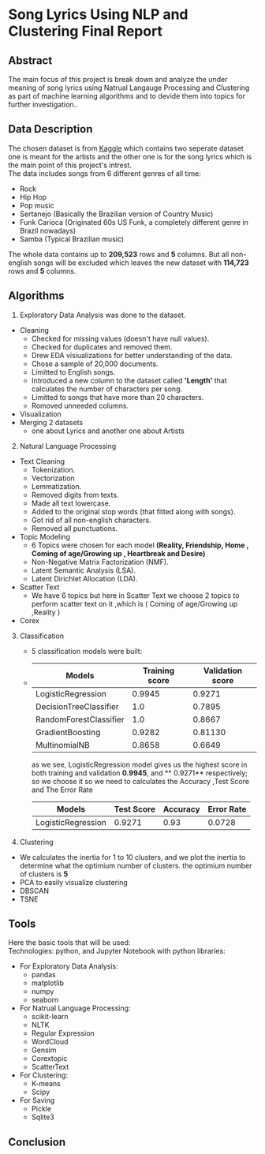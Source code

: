 # Song Lyrics Using NLP and Clustering Final Report
## Abstract
The main focus of this project is break down and analyze the under meaning of song lyrics using Natrual Langauge Processing and Clustering 
as part of machine learning algorithms and to devide them into topics for further investigation..

## Data Description
The chosen dataset is from [Kaggle](https://www.kaggle.com/neisse/scrapped-lyrics-from-6-genres?select=lyrics-data.csv) which contains two seperate dataset
one is meant for the artists and the other one is for the song lyrics which is the main point of this project's intrest.<br>
The data includes songs from 6 different genres of all time:
- Rock
- Hip Hop
- Pop music
- Sertanejo (Basically the Brazilian version of Country Music)
- Funk Carioca (Originated 60s US Funk, a completely different genre in Brazil nowadays)
- Samba (Typical Brazilian music)

The whole data contains up to **209,523** rows and **5** columns. But all non-english songs will be excluded which leaves the new dataset with
**114,723** rows and **5** columns.
## Algorithms
1. Exploratory Data Analysis was done to the dataset.
  - Cleaning
    - Checked for missing values (doesn't have null values).
    - Checked for duplicates and removed them.
    - Drew EDA visiualizations for better understanding of the data.
    - Chose a sample of 20,000 documents.
    - Limitted to English songs.
    - Introduced a new column to the dataset called **'Length'** that calculates the number of characters per song.
    - Limitted to songs that have more than 20 characters.
    - Romoved unneeded columns.
  - Visualization
  - Merging 2 datasets
    - one about Lyrics and another one about Artists
2. Natural Language Processing
 - Text Cleaning
   - Tokenization.
   - Vectorization
   - Lemmatization.
   - Removed digits from texts.
   - Made all text lowercase.
   - Added to the original stop words (that fitted along with songs).
   - Got rid of all non-english characters.
   - Removed all punctuations.
 - Topic Modeling
   - 6 Topics were chosen for each model **(Reality, Friendship, Home , Coming of age/Growing up , Heartbreak and Desire)**
   - Non-Negative Matrix Factorization (NMF).
   - Latent Semantic Analysis (LSA).
   - Latent Dirichlet Allocation (LDA).
 - Scatter Text
   - We have 6 topics but here in Scatter Text we choose 2 topics to perform scatter text on it ,which is ( Coming of age/Growing up ,Reality )
 - Corex
3. Classification 
   - 5 classification models were built:
   - Models | Training score | Validation score
     ------ | ---------------| ----------------
     LogisticRegression  | 0.9945 | 0.9271
     DecisionTreeClassifier  | 1.0 | 0.7895
     RandomForestClassifier | 1.0 | 0.8667
     GradientBoosting | 0.9282 | 0.81130
     MultinomialNB | 0.8658 | 0.6649 
     
     as we see, LogisticRegression model gives us the highest score in both training and validation **0.9945**, and ** 0.9271** respectively;
     so we choose it so we need to calculates the Accuracy ,Test Score and The Error Rate
     
     Models | Test Score | Accuracy | Error Rate
     ------- | -----------| ---------| ----------
     LogisticRegression | 0.9271 | 0.93 | 0.0728
     
 4. Clustering
   -  We calculates the inertia for 1 to 10 clusters, and we plot the inertia to determine what the optimium number of clusters.
      the optimium number of clusters is **5**
   - PCA to easily visualize clustering 
   - DBSCAN 
   - TSNE 
   
## Tools
Here the basic tools that will be used: <br/>
Technologies: python, and Jupyter Notebook with python libraries:
- For Exploratory Data Analysis:
  - pandas
  - matplotlib
  - numpy
  - seaborn
- For Natrual Language Processing:
  - scikit-learn
  - NLTK
  - Regular Expression
  - WordCloud
  - Gensim
  - Corextopic
  - ScatterText
- For Clustering:
  - K-means
  - Scipy
- For Saving
  - Pickle 
  - Sqlite3
  
## Conclusion

